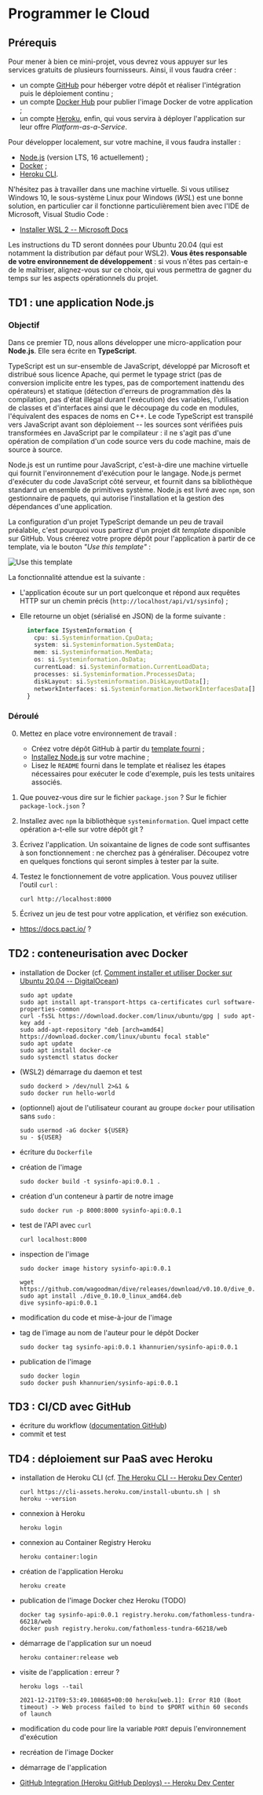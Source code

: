 # Programmer le Cloud

## Prérequis

Pour mener à bien ce mini-projet, vous devrez vous appuyer sur les services gratuits de plusieurs fournisseurs. Ainsi, il vous faudra créer :

* un compte [GitHub](https://github.com/) pour héberger votre dépôt et réaliser l'intégration puis le déploiement continu ;
* un compte [Docker Hub](https://hub.docker.com/) pour publier l'image Docker de votre application ;
* un compte [Heroku](https://www.heroku.com/), enfin, qui vous servira à déployer l'application sur leur offre *Platform-as-a-Service*.

Pour développer localement, sur votre machine, il vous faudra installer :

* [Node.js](https://nodejs.org/en/) (version LTS, 16 actuellement) ;
* [Docker](https://docs.docker.com/get-docker/) ;
* [Heroku CLI](https://devcenter.heroku.com/articles/heroku-cli).

N'hésitez pas à travailler dans une machine virtuelle. Si vous utilisez Windows 10, le sous-système Linux pour Windows (*WSL*) est une bonne solution, en particulier car il fonctionne particulièrement bien avec l'IDE de Microsoft, Visual Studio Code :

* [Installer WSL 2 -- Microsoft Docs](https://docs.microsoft.com/fr-fr/windows/wsl/install)

Les instructions du TD seront données pour Ubuntu 20.04 (qui est notamment la distribution par défaut pour WSL2). **Vous êtes responsable de votre environnement de développement** : si vous n'êtes pas certain-e de le maîtriser, alignez-vous sur ce choix, qui vous permettra de gagner du temps sur les aspects opérationnels du projet.

## TD1 : une application Node.js

### Objectif

Dans ce premier TD, nous allons développer une micro-application pour **Node.js**. Elle sera écrite en **TypeScript**.

TypeScript est un sur-ensemble de JavaScript, développé par Microsoft et distribué sous licence Apache, qui permet le typage strict (pas de conversion implicite entre les types, pas de comportement inattendu des opérateurs) et statique (détection d'erreurs de programmation dès la compilation, pas d'état illégal durant l'exécution) des variables, l'utilisation de classes et d'interfaces ainsi que le découpage du code en modules, l'équivalent des espaces de noms en C++. Le code TypeScript est transpilé vers JavaScript avant son déploiement -- les sources sont vérifiées puis transformées en JavaScript par le compilateur : il ne s'agit pas d'une opération de compilation d'un code source vers du code machine, mais de source à source.

Node.js est un runtime pour JavaScript, c'est-à-dire une machine virtuelle qui fournit l'environnement d'exécution pour le langage. Node.js permet d'exécuter du code JavaScript côté serveur, et fournit dans sa bibliothèque standard un ensemble de primitives système. Node.js est livré avec `npm`, son gestionnaire de paquets, qui autorise l'installation et la gestion des dépendances d'une application.

La configuration d'un projet TypeScript demande un peu de travail préalable, c'est pourquoi vous partirez d'un projet dit *template* disponible sur GitHub. Vous créerez votre propre dépôt pour l'application à partir de ce template, via le bouton *"Use this template"* :

![Use this template](./images/github-template.png "Use this template")

La fonctionnalité attendue est la suivante :

* L'application écoute sur un port quelconque et répond aux requêtes HTTP sur un chemin précis (`http://localhost/api/v1/sysinfo`) ;
* Elle retourne un objet (sérialisé en JSON) de la forme suivante :

  ```typescript
    interface ISystemInformation {
      cpu: si.Systeminformation.CpuData;
      system: si.Systeminformation.SystemData;
      mem: si.Systeminformation.MemData;
      os: si.Systeminformation.OsData;
      currentLoad: si.Systeminformation.CurrentLoadData;
      processes: si.Systeminformation.ProcessesData;
      diskLayout: si.Systeminformation.DiskLayoutData[];
      networkInterfaces: si.Systeminformation.NetworkInterfacesData[];
    }
  ```

### Déroulé

0. Mettez en place votre environnement de travail :
    - Créez votre dépôt GitHub à partir du [template fourni](https://github.com/khannurien/i-want-typescript) ;
    - [Installez Node.js](https://www.digitalocean.com/community/tutorials/how-to-install-node-js-on-ubuntu-20-04-fr) sur votre machine ;
    - Lisez le `README` fourni dans le template et réalisez les étapes nécessaires pour exécuter le code d'exemple, puis les tests unitaires associés.

1. Que pouvez-vous dire sur le fichier `package.json` ? Sur le fichier `package-lock.json` ?

2. Installez avec `npm` la bibliothèque `systeminformation`. Quel impact cette opération a-t-elle sur votre dépôt git ?

3. Écrivez l'application. Un soixantaine de lignes de code sont suffisantes à son fonctionnement : ne cherchez pas à généraliser. Découpez votre en quelques fonctions qui seront simples à tester par la suite.

4. Testez le fonctionnement de votre application. Vous pouvez utiliser l'outil `curl` :

    ```shell
    curl http://localhost:8000
    ```

4. Écrivez un jeu de test pour votre application, et vérifiez son exécution.

* https://docs.pact.io/ ?

## TD2 : conteneurisation avec Docker

* installation de Docker (cf. [Comment installer et utiliser Docker sur Ubuntu 20.04 -- DigitalOcean](https://www.digitalocean.com/community/tutorials/how-to-install-and-use-docker-on-ubuntu-20-04-fr))
  
  ```shell
  sudo apt update
  sudo apt install apt-transport-https ca-certificates curl software-properties-common
  curl -fsSL https://download.docker.com/linux/ubuntu/gpg | sudo apt-key add -
  sudo add-apt-repository "deb [arch=amd64] https://download.docker.com/linux/ubuntu focal stable"
  sudo apt update
  sudo apt install docker-ce
  sudo systemctl status docker
  ```

* (WSL2) démarrage du daemon et test
  
  ```shell
  sudo dockerd > /dev/null 2>&1 &
  sudo docker run hello-world
  ```

* (optionnel) ajout de l'utilisateur courant au groupe `docker` pour utilisation sans `sudo` :

  ```shell
  sudo usermod -aG docker ${USER}
  su - ${USER}
  ```

* écriture du `Dockerfile`

* création de l'image

  ```shell
  sudo docker build -t sysinfo-api:0.0.1 .
  ```

* création d'un conteneur à partir de notre image

  ```shell
  sudo docker run -p 8000:8000 sysinfo-api:0.0.1
  ```

* test de l'API avec `curl`

  ```shell
  curl localhost:8000
  ```

* inspection de l'image

  ```shell
  sudo docker image history sysinfo-api:0.0.1
  ```

  ```shell
  wget https://github.com/wagoodman/dive/releases/download/v0.10.0/dive_0.10.0_linux_amd64.deb
  sudo apt install ./dive_0.10.0_linux_amd64.deb
  dive sysinfo-api:0.0.1
  ```

* modification du code et mise-à-jour de l'image

* tag de l'image au nom de l'auteur pour le dépôt Docker

  ```shell
  sudo docker tag sysinfo-api:0.0.1 khannurien/sysinfo-api:0.0.1
  ```

* publication de l'image

  ```shell
  sudo docker login
  sudo docker push khannurien/sysinfo-api:0.0.1
  ```

## TD3 : CI/CD avec GitHub

* écriture du workflow ([documentation GitHub](https://docs.github.com/en/actions/automating-builds-and-tests/building-and-testing-nodejs-or-python))
* commit et test

## TD4 : déploiement sur PaaS avec Heroku

* installation de Heroku CLI (cf. [The Heroku CLI -- Heroku Dev Center](https://devcenter.heroku.com/articles/heroku-cli#download-and-install))
  
  ```shell
  curl https://cli-assets.heroku.com/install-ubuntu.sh | sh
  heroku --version
  ```

* connexion à Heroku

  ```shell
  heroku login
  ```

* connexion au Container Registry Heroku

  ```shell
  heroku container:login
  ```

* création de l'application Heroku

  ```shell
  heroku create
  ```

* publication de l'image Docker chez Heroku (TODO)

  ```shell
  docker tag sysinfo-api:0.0.1 registry.heroku.com/fathomless-tundra-66218/web
  docker push registry.heroku.com/fathomless-tundra-66218/web
  ```

* démarrage de l'application sur un noeud

  ```shell
  heroku container:release web
  ```

* visite de l'application : erreur ?

  ```shell
  heroku logs --tail
  ```

  ```
  2021-12-21T09:53:49.108685+00:00 heroku[web.1]: Error R10 (Boot timeout) -> Web process failed to bind to $PORT within 60 seconds of launch
  ```

* modification du code pour lire la variable `PORT` depuis l'environnement d'exécution
* recréation de l'image Docker
* démarrage de l'application

* [GitHub Integration (Heroku GitHub Deploys) -- Heroku Dev Center](https://devcenter.heroku.com/articles/github-integration#enabling-github-integration)

